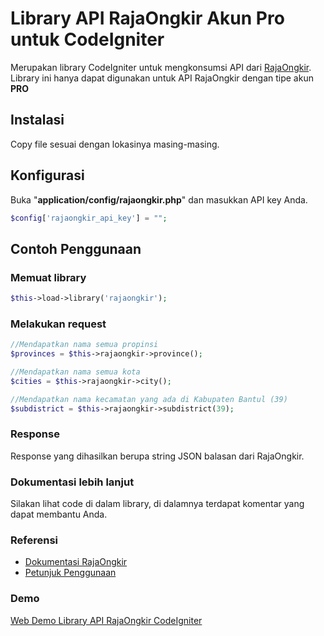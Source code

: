 # Library API RajaOngkir Akun Pro untuk CodeIgniter
Merupakan library CodeIgniter untuk mengkonsumsi API dari [RajaOngkir](http://rajaongkir.com). Library ini hanya dapat digunakan untuk API RajaOngkir dengan tipe akun **PRO**
## Instalasi
Copy file sesuai dengan lokasinya masing-masing.
## Konfigurasi
Buka "**application/config/rajaongkir.php**" dan masukkan API key Anda.
```php
$config['rajaongkir_api_key'] = "";
```
## Contoh Penggunaan
### Memuat library
```php
$this->load->library('rajaongkir');
```
### Melakukan request
```php
//Mendapatkan nama semua propinsi
$provinces = $this->rajaongkir->province();

//Mendapatkan nama semua kota
$cities = $this->rajaongkir->city();

//Mendapatkan nama kecamatan yang ada di Kabupaten Bantul (39)
$subdistrict = $this->rajaongkir->subdistrict(39);
```
### Response
Response yang dihasilkan berupa string JSON balasan dari RajaOngkir.
### Dokumentasi lebih lanjut
Silakan lihat code di dalam library, di dalamnya terdapat komentar yang dapat membantu Anda.
### Referensi
* [Dokumentasi RajaOngkir](http://rajaongkir.com/dokumentasi)
* [Petunjuk Penggunaan](https://makruvadigital.com/blog)
### Demo
[Web Demo Library API RajaOngkir CodeIgniter](http://app.makruvadigital.com)
